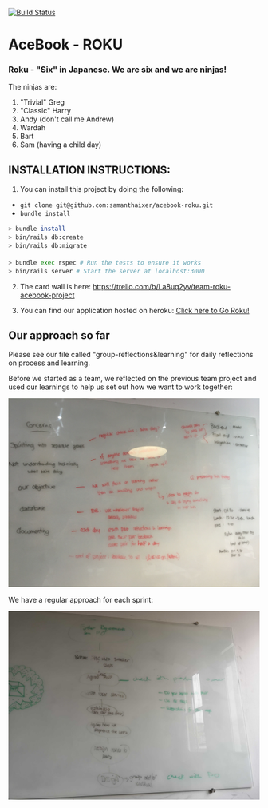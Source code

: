 [![Build Status](https://travis-ci.org/samanthaixer/acebook-roku.svg?branch=master)](https://travis-ci.org/samanthaixer/acebook-roku)

# AceBook - ROKU

### Roku - "Six" in Japanese. We are six and we are ninjas!

The ninjas are:
1. "Trivial" Greg
2. "Classic" Harry
3. Andy (don't call me Andrew)
4. Wardah
5. Bart
6. Sam (having a child day)

## INSTALLATION INSTRUCTIONS:

1. You can install this project by doing the following:

- `git clone git@github.com:samanthaixer/acebook-roku.git`
- `bundle install`

```bash
> bundle install
> bin/rails db:create
> bin/rails db:migrate

> bundle exec rspec # Run the tests to ensure it works
> bin/rails server # Start the server at localhost:3000
```

2. The card wall is here: https://trello.com/b/La8uq2yv/team-roku-acebook-project

3. You can find our application hosted on heroku: [Click here to Go Roku!](https://acebook-roku.herokuapp.com/posts)

## Our approach so far

Please see our file called "group-reflections&learning" for daily reflections on process and learning.

Before we started as a team, we reflected on the previous team project and used our learnings to help us set out how we want to work together:

![pro tro](images/pro-tro.jpg)

We have a regular approach for each sprint:

![sprint planning](images/sprint-planning.jpg)
